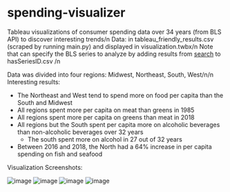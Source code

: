 # spending-visualizer
Tableau visualizations of consumer spending data over 34 years (from BLS API) to discover interesting trends/n
Data: in tableau_friendly_results.csv (scraped by running main.py) and displayed in visualization.twbx/n
Note that can specify the BLS series to analyze by adding results from [search](https://beta.bls.gov/dataQuery/find?fq=survey:[cx]&s=popularity:D) to hasSeriesID.csv /n

Data was divided into four regions: Midwest, Northeast, South, West/n/n
Interesting results:
* The Northeast and West tend to spend more on food per capita than the South and Midwest
* All regions spent more per capita on meat than greens in 1985
* All regions spent more per capita on greens than meat in 2018
* All regions but the South spent per capita more on alcoholic beverages than non-alcoholic beverages over 32 years
    * The south spent more on alcohol in 27 out of 32 years
* Between 2016 and 2018, the North had a 64% increase in per capita spending on fish and seafood

Visualization Screenshots:

![image](https://user-images.githubusercontent.com/6019805/86258217-905a3a00-bb88-11ea-8b10-2865c2b0848a.png)
![image](https://user-images.githubusercontent.com/6019805/86258270-a23bdd00-bb88-11ea-8e4a-2c37ed18afb0.png)
![image](https://user-images.githubusercontent.com/6019805/86255631-576c9600-bb85-11ea-9974-ff2f3402b2e7.png)
![image](https://user-images.githubusercontent.com/6019805/86258582-f6df5800-bb88-11ea-8590-c584c79ba6df.png)
